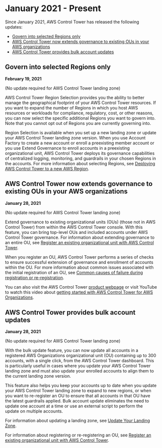 # January 2021 \- Present<a name="2021-all"></a>

Since January 2021, AWS Control Tower has released the following updates:
+ [Govern into selected Regions only](#region-select)
+ [AWS Control Tower now extends governance to existing OUs in your AWS organizations](#extended-governance)
+ [AWS Control Tower provides bulk account updates](#bulk-update)

## Govern into selected Regions only<a name="region-select"></a>

**February 19, 2021**

\(No update required for AWS Control Tower landing zone\)

AWS Control Tower Region Selection provides you the ability to better manage the geographical footprint of your AWS Control Tower resources\. If you want to expand the number of Regions in which you host AWS resources or workloads for compliance, regulatory, cost, or other reasons, you can now select the specific additional Regions you want to govern into\. Note that you cannot opt out of Regions you are currently governing into\.

Region Selection is available when you set up a new landing zone or update your AWS Control Tower landing zone version\. When you use Account Factory to create a new account or enroll a preexisting member account or you use Extend Governance to enroll accounts in a preexisting organizational unit, AWS Control Tower deploys its governance capabilities of centralized logging, monitoring, and guardrails in your chosen Regions in the accounts\. For more information about selecting Regions, see [Deploying AWS Control Tower to a new AWS Region](configuration-updates.md#deploying-to-new-region)\.

## AWS Control Tower now extends governance to existing OUs in your AWS organizations<a name="extended-governance"></a>

**January 28, 2021**

\(No update required for AWS Control Tower landing zone\)

Extend governance to existing organizational units \(OUs\) \(those not in AWS Control Tower\) from within the AWS Control Tower console\. With this feature, you can bring top\-level OUs and included accounts under AWS Control Tower governance\. For information about extending governance to an entire OU, see [Register an existing organizational unit with AWS Control Tower](importing-existing.md)\.

When you register an OU, AWS Control Tower performs a series of checks to ensure successful extension of governance and enrollment of accounts within the OU\. For more information about common issues associated with the initial registration of an OU, see [Common causes of failure during registration or re\-registration](importing-existing.md#common-eg-failures)\.

You can also visit the AWS Control Tower [product webpage](http://aws.amazon.com/controltower/) or visit YouTube to watch this video about [getting started with AWS Control Tower for AWS Organizations](https://www.youtube.com/watch?v=-n65I4M8cas)\.

## AWS Control Tower provides bulk account updates<a name="bulk-update"></a>

**January 28, 2021**

\(No update required for AWS Control Tower landing zone\)

With the bulk update feature, you can now update all accounts in a registered AWS Organizations organizational unit \(OU\) containing up to 300 accounts, with a single click, from the AWS Control Tower dashboard\. This is particularly useful in cases where you update your AWS Control Tower landing zone and must also update your enrolled accounts to align them to the current landing zone version\. 

This feature also helps you keep your accounts up to date when you update your AWS Control Tower landing zone to expand to new regions, or when you want to re\-register an OU to ensure that all accounts in that OU have the latest guardrails applied\. Bulk account update eliminates the need to update one account at a time or use an external script to perform the update on multiple accounts\.

For information about updating a landing zone, see [Update Your Landing Zone](configuration-updates.md#update-controltower)\.

For information about registering or re\-registering an OU, see [Register an existing organizational unit with AWS Control Tower](importing-existing.md)\.
